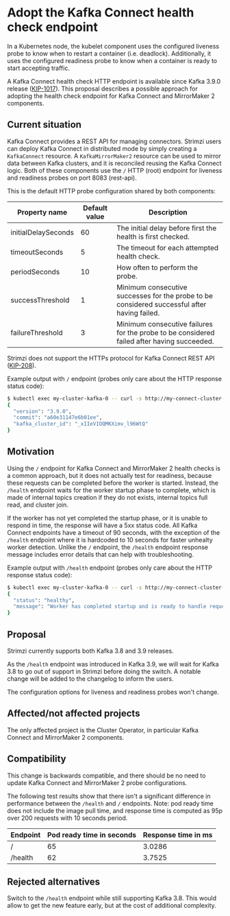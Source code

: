# Adopt the Kafka Connect health check endpoint

In a Kubernetes node, the kubelet component uses the configured liveness probe to know when to restart a container (i.e. deadlock).
Additionally, it uses the configured readiness probe to know when a container is ready to start accepting traffic.

A Kafka Connect health check HTTP endpoint is available since Kafka 3.9.0 release ([KIP-1017](https://cwiki.apache.org/confluence/display/KAFKA/KIP-1017%3A+Health+check+endpoint+for+Kafka+Connect)).
This proposal describes a possible approach for adopting the health check endpoint for Kafka Connect and MirrorMaker 2 components.

## Current situation

Kafka Connect provides a REST API for managing connectors.
Strimzi users can deploy Kafka Connect in distributed mode by simply creating a `KafkaConnect` resource.
A `KafkaMirrorMaker2` resource can be used to mirror data between Kafka clusters, and it is reconciled reusing the Kafka Connect logic.
Both of these components use the `/` HTTP (root) endpoint for liveness and readiness probes on port 8083 (rest-api).

This is the default HTTP probe configuration shared by both components:

| Property name       | Default value | Description                                                                                  |
|---------------------|---------------|----------------------------------------------------------------------------------------------|
| initialDelaySeconds | 60            | The initial delay before first the health is first checked.                                  |
| timeoutSeconds      | 5             | The timeout for each attempted health check.                                                 |
| periodSeconds       | 10            | How often to perform the probe.                                                              |
| successThreshold    | 1             | Minimum consecutive successes for the probe to be considered successful after having failed. |
| failureThreshold    | 3             | Minimum consecutive failures for the probe to be considered failed after having succeeded.   |

Strimzi does not support the HTTPs protocol for Kafka Connect REST API ([KIP-208](https://cwiki.apache.org/confluence/display/KAFKA/KIP-208%3A+Add+SSL+support+to+Kafka+Connect+REST+interface)).

Example output with `/` endpoint (probes only care about the HTTP response status code):

```sh
$ kubectl exec my-cluster-kafka-0 -- curl -s http://my-connect-cluster-connect-api:8083 | jq
{
  "version": "3.9.0",
  "commit": "a60e31147e6b01ee",
  "kafka_cluster_id": "_xIIeVIOQMKXimv_l96WtQ"
}
```

## Motivation

Using the `/` endpoint for Kafka Connect and MirrorMaker 2 health checks is a common approach, but it does not actually test for readiness, because these requests can be completed before the worker is started.
Instead, the `/health` endpoint waits for the worker startup phase to complete, which is made of internal topics creation if they do not exists, internal topics full read, and cluster join.

If the worker has not yet completed the startup phase, or it is unable to respond in time, the response will have a 5xx status code.
All Kafka Connect endpoints have a timeout of 90 seconds, with the exception of the `/health` endpoint where it is hardcoded to 10 seconds for faster unhealty worker detection.
Unlike the `/` endpoint, the `/health` endpoint response message includes error details that can help with troubleshooting.

Example output with `/health` endpoint (probes only care about the HTTP response status code):

```sh
$ kubectl exec my-cluster-kafka-0 -- curl -s http://my-connect-cluster-connect-api:8083/health | jq
{
  "status": "healthy",
  "message": "Worker has completed startup and is ready to handle requests."
}
```

## Proposal

Strimzi currently supports both Kafka 3.8 and 3.9 releases.

As the `/health` endpoint was introduced in Kafka 3.9, we will wait for Kafka 3.8 to go out of support in Strimzi before doing the switch.
A notable change will be added to the changelog to inform the users.

The configuration options for liveness and readiness probes won't change.

## Affected/not affected projects

The only affected project is the Cluster Operator, in particular Kafka Connect and MirrorMaker 2 components.

## Compatibility

This change is backwards compatible, and there should be no need to update Kafka Connect and MirrorMaker 2 probe configurations.

The following test results show that there isn't a significant difference in performance between the `/health` and `/` endpoints.
Note: pod ready time does not include the image pull time, and response time is computed as 95p over 200 requests with 10 seconds period.

| Endpoint | Pod ready time in seconds | Response time in ms |
|----------|---------------------------|---------------------|
| /        | 65                        | 3.0286              |
| /health  | 62                        | 3.7525              |

## Rejected alternatives

Switch to the `/health` endpoint while still supporting Kafka 3.8.
This would allow to get the new feature early, but at the cost of additional complexity.
